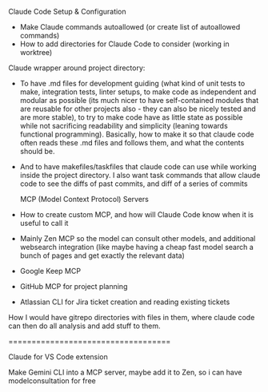 
  Claude Code Setup & Configuration

  - Make Claude commands autoallowed (or create list of autoallowed commands)
  - How to add directories for Claude Code to consider (working in worktree)

 Claude wrapper around project directory: 
- To have .md files for development guiding (what kind of unit tests to make, integration tests, linter setups, to make code as independent and modular as possible (its much nicer to have self-contained modules that are reusable for other projects also - they can also be nicely tested and are more stable), to try to make code have as little state as possible while not sacrificing readability and simplicity (leaning towards functional programming). Basically, how to make it so that claude code often reads these .md files and follows them, and what the contents should be.
- And to have makefiles/taskfiles that claude code can use while working inside the project directory. I also want task commands that allow claude code to see the diffs of past commits, and diff of a series of commits




  MCP (Model Context Protocol) Servers

 - How to create custom MCP, and how will Claude Code know when it is useful to call it
 - Mainly Zen MCP so the model can consult other models, and additional websearch integration (like maybe having a cheap fast model search a bunch of pages and get exactly the relevant data)
  - Google Keep MCP
  - GitHub MCP for project planning
  - Atlassian CLI for Jira ticket creation and reading existing tickets


How I would have gitrepo directories with files in them, where claude code can then do all analysis and add stuff to them.

===================================

Claude for VS Code extension

Make Gemini CLI into a MCP server, maybe add it to Zen, so i can have modelconsultation for free




